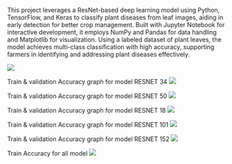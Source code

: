 This project leverages a ResNet-based deep learning model using Python, TensorFlow, and Keras to classify plant diseases from leaf images, aiding in early detection for better crop management. Built with Jupyter Notebook for interactive development, it employs NumPy and Pandas for data handling and Matplotlib for visualization. Using a labeled dataset of plant leaves, the model achieves multi-class classification with high accuracy, supporting farmers in identifying and addressing plant diseases effectively.

![](https://github.com/khushi-patel27/Plant_Disease_Classification/blob/main/Screenshot%20(28).png)

Train & validation Accuracy graph for model RESNET 34
![](https://github.com/khushi-patel27/Plant_Disease_Classification/blob/main/Screenshot%20(29).png)

Train & validation Accuracy graph for model RESNET 50
![](https://github.com/khushi-patel27/Plant_Disease_Classification/blob/main/Screenshot%20(30).png)

Train & validation Accuracy graph for model RESNET 18
![](https://github.com/khushi-patel27/Plant_Disease_Classification/blob/main/Screenshot%20(31).png)

Train & validation Accuracy graph for model RESNET 101
![](https://github.com/khushi-patel27/Plant_Disease_Classification/blob/main/Screenshot%20(32).png)

Train & validation Accuracy graph for model RESNET 152
![](https://github.com/khushi-patel27/Plant_Disease_Classification/blob/main/Screenshot%20(33).png)

Train Accuracy for all model
![](https://github.com/khushi-patel27/Plant_Disease_Classification/blob/main/Screenshot%20(34).png)
